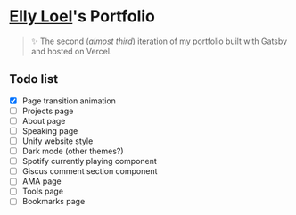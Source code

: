 # [Elly Loel](https://ellyloel.com/)'s Portfolio

> ✨ The second (*almost third*) iteration of my portfolio built with Gatsby and hosted on Vercel.

## Todo list

- [x] Page transition animation
- [ ] Projects page
- [ ] About page
- [ ] Speaking page
- [ ] Unify website style
- [ ] Dark mode (other themes?)
- [ ] Spotify currently playing component
- [ ] Giscus comment section component
- [ ] AMA page
- [ ] Tools page
- [ ] Bookmarks page
